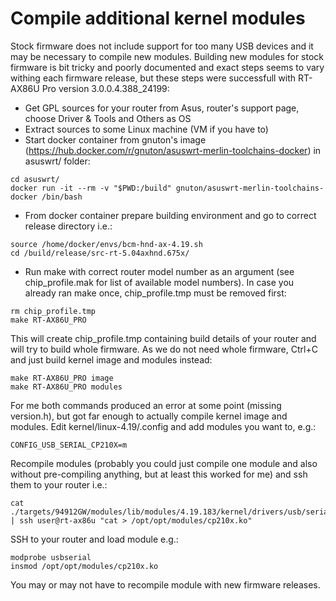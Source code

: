 # Compile additional kernel modules
Stock firmware does not include support for too many USB devices and it may be necessary to compile new modules. Building new modules for stock firmware is bit tricky and poorly documented and exact steps seems to vary withing each firmware release, but these steps were successfull with RT-AX86U Pro version 3.0.0.4.388_24199:

- Get GPL sources for your router from Asus, router's support page, choose Driver & Tools and Others as OS
- Extract sources to some Linux machine (VM if you have to)
- Start docker container from gnuton's image (https://hub.docker.com/r/gnuton/asuswrt-merlin-toolchains-docker) in asuswrt/ folder:
```
cd asuswrt/
docker run -it --rm -v "$PWD:/build" gnuton/asuswrt-merlin-toolchains-docker /bin/bash
```

- From docker container prepare building environment and go to correct release directory i.e.:
```
source /home/docker/envs/bcm-hnd-ax-4.19.sh
cd /build/release/src-rt-5.04axhnd.675x/
```

- Run make with correct router model number as an argument (see chip_profile.mak for list of available model numbers). In case you already ran make once, chip_profile.tmp must be removed first:
```
rm chip_profile.tmp
make RT-AX86U_PRO
```

This will create chip_profile.tmp containing build details of your router and will try to build whole firmware. As we do not need whole firmware, Ctrl+C and just build kernel image and modules instead:
```
make RT-AX86U_PRO image
make RT-AX86U_PRO modules
```

For me both commands produced an error at some point (missing version.h), but got far enough to actually compile kernel image and modules. Edit kernel/linux-4.19/.config and add modules you want to, e.g.:

```
CONFIG_USB_SERIAL_CP210X=m
```

Recompile modules (probably you could just compile one module and also without pre-compiling anything, but at least this worked for me) and ssh them to your router i.e.:

```
cat ./targets/94912GW/modules/lib/modules/4.19.183/kernel/drivers/usb/serial/cp210x.ko | ssh user@rt-ax86u "cat > /opt/opt/modules/cp210x.ko"
```

SSH to your router and load module e.g.:

```
modprobe usbserial
insmod /opt/opt/modules/cp210x.ko
```

You may or may not have to recompile module with new firmware releases.

